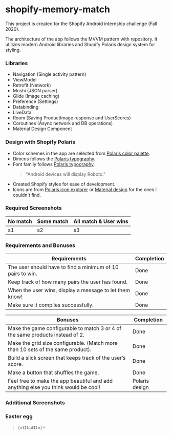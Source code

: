 # shopify-memory-match

This project is created for the Shopify Android internship challenge (Fall 2020).

The architecture of the app follows the MVVM pattern with repository. It utilizes modern Android libraries and Shopify Polaris design system for styling.

### Libraries
- Navigation (Single activity pattern)
- ViewModel
- Retrofit (Network)
- Moshi (JSON parser)
- Glide (Image caching)
- Preference (Settings)
- Databinding
- LiveData
- Room (Saving ProductImage response and UserScores)
- Coroutines (Async network and DB operations)
- Material Design Component

### Design with Shopify Polaris
- Color schemes in the app are selected from [Polaris color palette](https://polaris.shopify.com/design/colors).
- Dimens follows the [Polaris typography](https://polaris.shopify.com/design/typography#navigation).
- Font family follows [Polaris typography](https://polaris.shopify.com/design/typography#navigation). 
    > "Android devices will display Roboto."
- Created Shopify styles for ease of development. 
- Icons are from [Polaris icon explorer](https://polaris-icons.shopify.com/) or [Material design](https://material.io/resources/icons/?style=baseline) for the ones I couldn't find.

### Required Screenshots
No match | Some match | All match & User wins
--- | --- | ---
s1 | s2 | s3

### Requirements and Bonuses
Requirements | Completion
--- | ---
The user should have to find a minimum of 10 pairs to win. | Done
Keep track of how many pairs the user has found. | Done
When the user wins, display a message to let them know! | Done
Make sure it compiles successfully. | Done

Bonuses | Completion
--- | ---
Make the game configurable to match 3 or 4 of the same products instead of 2. | Done
Make the grid size configurable. (Match more than 10 sets of the same product). | Done
Build a slick screen that keeps track of the user’s score. | Done
Make a button that shuffles the game. | Done
Feel free to make the app beautiful and add anything else you think would be cool! | Polaris design

### Additional Screenshots



### Easter egg

> (=ↀωↀ=)✧